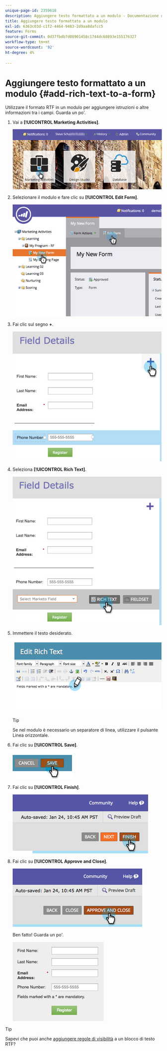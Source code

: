 ```yaml
---
unique-page-id: 2359618
description: Aggiungere testo formattato a un modulo - Documentazione di Marketo - Documentazione del prodotto
title: Aggiungere testo formattato a un modulo
exl-id: 6363c03d-c1f2-4464-9483-2d9aa8dafcc5
feature: Forms
source-git-commit: 0d37fbdb7d08901458c1744dc68893e155176327
workflow-type: tm+mt
source-wordcount: '92'
ht-degree: 4%

---
```


# Aggiungere testo formattato a un modulo {#add-rich-text-to-a-form}

Utilizzare il formato RTF in un modulo per aggiungere istruzioni o altre informazioni tra i campi. Guarda un po&#39;.

1. Vai a **[!UICONTROL Marketing Activities]**.

   ![](assets/login-marketing-activities-2.png)

1. Selezionare il modulo e fare clic su **[!UICONTROL Edit Form]**.

   ![](assets/image2014-9-15-16-3a46-3a7.png)

1. Fai clic sul segno **+**.

   ![](assets/image2014-9-15-16-3a46-3a43.png)

1. Seleziona **[!UICONTROL Rich Text]**.

   ![](assets/image2014-9-15-16-3a47-3a9.png)

1. Immettere il testo desiderato.

   ![](assets/image2014-9-15-16-3a47-3a20.png)

   >[!TIP]
   >
   >Se nel modulo è necessario un separatore di linea, utilizzare il pulsante Linea orizzontale.

1. Fai clic su **[!UICONTROL Save]**.

   ![](assets/image2014-9-15-16-3a48-3a18.png)

1. Fai clic su **[!UICONTROL Finish]**.

   ![](assets/image2014-9-15-16-3a48-3a36.png)

1. Fai clic su **[!UICONTROL Approve and Close]**.

   ![](assets/image2014-9-15-16-3a48-3a51.png)

   Ben fatto! Guarda un po&#39;.

   ![](assets/image2014-9-15-16-3a48-3a58.png)

>[!TIP]
>
>Sapevi che puoi anche [aggiungere regole di visibilità](/help/marketo/product-docs/demand-generation/forms/form-fields/dynamically-toggle-visibility-of-a-form-field.md) a un blocco di testo RTF?
